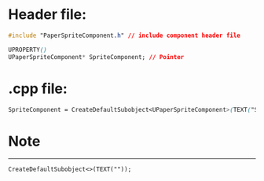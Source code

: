 # Header file:
```css
#include "PaperSpriteComponent.h" // include component header file

UPROPERTY()
UPaperSpriteComponent* SpriteComponent; // Pointer
```

# .cpp file:
```css
SpriteComponent = CreateDefaultSubobject<UPaperSpriteComponent>(TEXT("SpriteMesh"));
```
# Note
***
`CreateDefaultSubobject<>(TEXT(""));`
